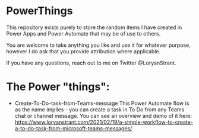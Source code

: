 # PowerThings
This repository exists purely to store the random items I have created in Power Apps and Power Automate that may be of use to others.

You are welcome to take anything you like and use it for whatever purpose, however I do ask that you provide attribution where applicable.

If you have any questions, reach out to me on Twitter @LoryanStrant.


The Power "things":
=====================
- Create-To-Do-task-from-Teams-message
This Power Automate flow is as the name implies - you can create a task in To Do from any Teams chat or channel message.
You can see an overview and demo of it here: https://www.loryanstrant.com/2021/02/19/a-simple-workflow-to-create-a-to-do-task-from-microsoft-teams-messages/


